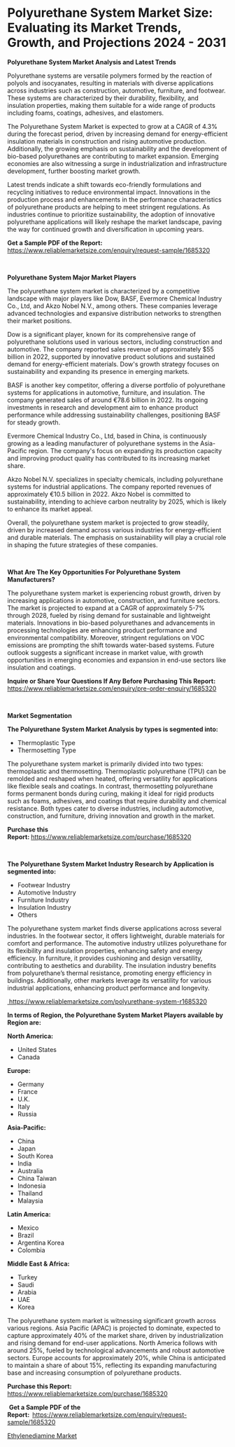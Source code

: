 <p><h1>Polyurethane System Market Size: Evaluating its Market Trends, Growth, and Projections 2024 - 2031</h1></p><p><strong>Polyurethane System Market Analysis and Latest Trends</strong></p>
<p><p>Polyurethane systems are versatile polymers formed by the reaction of polyols and isocyanates, resulting in materials with diverse applications across industries such as construction, automotive, furniture, and footwear. These systems are characterized by their durability, flexibility, and insulation properties, making them suitable for a wide range of products including foams, coatings, adhesives, and elastomers.</p><p>The Polyurethane System Market is expected to grow at a CAGR of 4.3% during the forecast period, driven by increasing demand for energy-efficient insulation materials in construction and rising automotive production. Additionally, the growing emphasis on sustainability and the development of bio-based polyurethanes are contributing to market expansion. Emerging economies are also witnessing a surge in industrialization and infrastructure development, further boosting market growth.</p><p>Latest trends indicate a shift towards eco-friendly formulations and recycling initiatives to reduce environmental impact. Innovations in the production process and enhancements in the performance characteristics of polyurethane products are helping to meet stringent regulations. As industries continue to prioritize sustainability, the adoption of innovative polyurethane applications will likely reshape the market landscape, paving the way for continued growth and diversification in upcoming years.</p></p>
<p><strong>Get a Sample PDF of the Report:&nbsp;</strong> <a href="https://www.reliablemarketsize.com/enquiry/request-sample/1685320?utm_campaign=1885&utm_medium=2&utm_source=Github&utm_content=ia&utm_term=30122024&utm_id=polyurethane-system">https://www.reliablemarketsize.com/enquiry/request-sample/1685320</a></p>
<p>&nbsp;</p>
<p><strong>Polyurethane System Major Market Players</strong></p>
<p><p>The polyurethane system market is characterized by a competitive landscape with major players like Dow, BASF, Evermore Chemical Industry Co., Ltd, and Akzo Nobel N.V., among others. These companies leverage advanced technologies and expansive distribution networks to strengthen their market positions.</p><p>Dow is a significant player, known for its comprehensive range of polyurethane solutions used in various sectors, including construction and automotive. The company reported sales revenue of approximately $55 billion in 2022, supported by innovative product solutions and sustained demand for energy-efficient materials. Dow's growth strategy focuses on sustainability and expanding its presence in emerging markets.</p><p>BASF is another key competitor, offering a diverse portfolio of polyurethane systems for applications in automotive, furniture, and insulation. The company generated sales of around €78.6 billion in 2022. Its ongoing investments in research and development aim to enhance product performance while addressing sustainability challenges, positioning BASF for steady growth.</p><p>Evermore Chemical Industry Co., Ltd, based in China, is continuously growing as a leading manufacturer of polyurethane systems in the Asia-Pacific region. The company's focus on expanding its production capacity and improving product quality has contributed to its increasing market share.</p><p>Akzo Nobel N.V. specializes in specialty chemicals, including polyurethane systems for industrial applications. The company reported revenues of approximately €10.5 billion in 2022. Akzo Nobel is committed to sustainability, intending to achieve carbon neutrality by 2025, which is likely to enhance its market appeal.</p><p>Overall, the polyurethane system market is projected to grow steadily, driven by increased demand across various industries for energy-efficient and durable materials. The emphasis on sustainability will play a crucial role in shaping the future strategies of these companies.</p></p>
<p>&nbsp;</p>
<p><strong>What Are The Key Opportunities For Polyurethane System Manufacturers?</strong></p>
<p><p>The polyurethane system market is experiencing robust growth, driven by increasing applications in automotive, construction, and furniture sectors. The market is projected to expand at a CAGR of approximately 5-7% through 2028, fueled by rising demand for sustainable and lightweight materials. Innovations in bio-based polyurethanes and advancements in processing technologies are enhancing product performance and environmental compatibility. Moreover, stringent regulations on VOC emissions are prompting the shift towards water-based systems. Future outlook suggests a significant increase in market value, with growth opportunities in emerging economies and expansion in end-use sectors like insulation and coatings.</p></p>
<p><strong>Inquire or Share Your Questions If Any Before Purchasing This Report:</strong> <a href="https://www.reliablemarketsize.com/enquiry/pre-order-enquiry/1685320?utm_campaign=1885&utm_medium=2&utm_source=Github&utm_content=ia&utm_term=30122024&utm_id=polyurethane-system">https://www.reliablemarketsize.com/enquiry/pre-order-enquiry/1685320</a></p>
<p>&nbsp;</p>
<p><strong>Market Segmentation</strong></p>
<p><strong>The Polyurethane System Market Analysis by types is segmented into:</strong></p>
<p><ul><li>Thermoplastic Type</li><li>Thermosetting Type</li></ul></p>
<p><p>The polyurethane system market is primarily divided into two types: thermoplastic and thermosetting. Thermoplastic polyurethane (TPU) can be remolded and reshaped when heated, offering versatility for applications like flexible seals and coatings. In contrast, thermosetting polyurethane forms permanent bonds during curing, making it ideal for rigid products such as foams, adhesives, and coatings that require durability and chemical resistance. Both types cater to diverse industries, including automotive, construction, and furniture, driving innovation and growth in the market.</p></p>
<p><strong>Purchase this Report:&nbsp;</strong><a href="https://www.reliablemarketsize.com/purchase/1685320?utm_campaign=1885&utm_medium=2&utm_source=Github&utm_content=ia&utm_term=30122024&utm_id=polyurethane-system">https://www.reliablemarketsize.com/purchase/1685320</a></p>
<p>&nbsp;</p>
<p><strong>The Polyurethane System Market Industry Research by Application is segmented into:</strong></p>
<p><ul><li>Footwear Industry</li><li>Automotive Industry</li><li>Furniture Industry</li><li>Insulation Industry</li><li>Others</li></ul></p>
<p><p>The polyurethane system market finds diverse applications across several industries. In the footwear sector, it offers lightweight, durable materials for comfort and performance. The automotive industry utilizes polyurethane for its flexibility and insulation properties, enhancing safety and energy efficiency. In furniture, it provides cushioning and design versatility, contributing to aesthetics and durability. The insulation industry benefits from polyurethane’s thermal resistance, promoting energy efficiency in buildings. Additionally, other markets leverage its versatility for various industrial applications, enhancing product performance and longevity.</p></p>
<p><a href="https://www.reliablemarketsize.com/polyurethane-system-r1685320?utm_campaign=1885&utm_medium=2&utm_source=Github&utm_content=ia&utm_term=30122024&utm_id=polyurethane-system">&nbsp;https://www.reliablemarketsize.com/polyurethane-system-r1685320</a></p>
<p><strong>In terms of Region, the Polyurethane System Market Players available by Region are:</strong></p>
<p>
    <p> <strong> North America: </strong>
        <ul>
            <li>United States</li>
            <li>Canada</li>
        </ul>
        </p> 
    <p> <strong> Europe: </strong>
        <ul>
            <li>Germany</li>
            <li>France</li>
            <li>U.K.</li>
            <li>Italy</li>
            <li>Russia</li>
        </ul>
        </p> 
    <p> <strong> Asia-Pacific: </strong>
        <ul>
            <li>China</li>
            <li>Japan</li>
            <li>South Korea</li>
            <li>India</li>
            <li>Australia</li>
            <li>China Taiwan</li>
            <li>Indonesia</li>
            <li>Thailand</li>
            <li>Malaysia</li>
        </ul>
        </p> 
    <p> <strong> Latin America: </strong>
        <ul>
            <li>Mexico</li>
            <li>Brazil</li>
            <li>Argentina Korea</li>
            <li>Colombia</li>
        </ul>
        </p> 
    <p> <strong> Middle East & Africa: </strong>
        <ul>
            <li>Turkey</li>
            <li>Saudi</li>
            <li>Arabia</li>
            <li>UAE</li>
            <li>Korea</li>
        </ul>
    </p>
    </p>
<p><p>The polyurethane system market is witnessing significant growth across various regions. Asia Pacific (APAC) is projected to dominate, expected to capture approximately 40% of the market share, driven by industrialization and rising demand for end-user applications. North America follows with around 25%, fueled by technological advancements and robust automotive sectors. Europe accounts for approximately 20%, while China is anticipated to maintain a share of about 15%, reflecting its expanding manufacturing base and increasing consumption of polyurethane products.</p></p>
<p><strong>Purchase this Report: </strong><a href="https://www.reliablemarketsize.com/purchase/1685320?utm_campaign=1885&utm_medium=2&utm_source=Github&utm_content=ia&utm_term=30122024&utm_id=polyurethane-system">https://www.reliablemarketsize.com/purchase/1685320</a></p>
<p>&nbsp;<strong>Get a Sample PDF of the Report:&nbsp;&nbsp;</strong><a href="https://www.reliablemarketsize.com/enquiry/request-sample/1685320?utm_campaign=1885&utm_medium=2&utm_source=Github&utm_content=ia&utm_term=30122024&utm_id=polyurethane-system">https://www.reliablemarketsize.com/enquiry/request-sample/1685320</a></p>
<p><strong></strong></p>
<p><p><a href="https://github.com/sofayahoo2023/Market-Research-Report-List-6/blob/main/ethylenediamine-market.md?utm_campaign=1885&utm_medium=2&utm_source=Github&utm_content=ia&utm_term=30122024&utm_id=polyurethane-system">Ethylenediamine Market</a></p></p>
